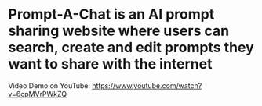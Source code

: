 # Prompt-A-Chat is an AI prompt sharing website where users can search, create and edit prompts they want to share with the internet

Video Demo on YouTube: https://www.youtube.com/watch?v=6cpMVrPWkZQ
